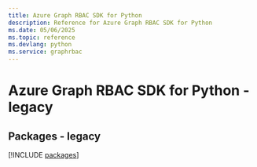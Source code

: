```yaml
---
title: Azure Graph RBAC SDK for Python
description: Reference for Azure Graph RBAC SDK for Python
ms.date: 05/06/2025
ms.topic: reference
ms.devlang: python
ms.service: graphrbac
---
```

# Azure Graph RBAC SDK for Python - legacy
## Packages - legacy
[!INCLUDE [packages](graph-rbac-index.md)]